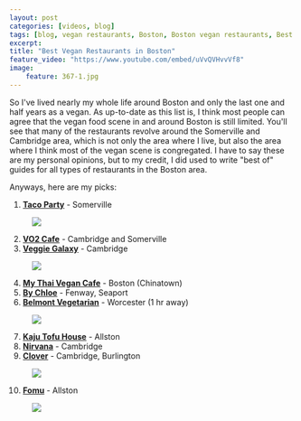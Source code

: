 ```yaml
---
layout: post
categories: [videos, blog]
tags: [blog, vegan restaurants, Boston, Boston vegan restaurants, Best Boston vegan restaurants, best vegan restaurants in Boston, Best boston restaurants]
excerpt: 
title: "Best Vegan Restaurants in Boston"
feature_video: "https://www.youtube.com/embed/uVvQVHvvVf8"
image:
    feature: 367-1.jpg
---
```


So I've lived nearly my whole life around Boston and only the last one and half years as a vegan.  As up-to-date as this list is, I think most people can agree that the vegan food scene in and around Boston is still limited.  You'll see that many of the restaurants revolve around the Somerville and Cambridge area, which is not only the area where I live, but also the area where I think most of the vegan scene is congregated.  I have to say these are my personal opinions, but to my credit, I did used to write "best of" guides for all types of restaurants in the Boston area.

Anyways, here are my picks:

1. __[Taco Party](http://www.tacopartytruck.com/)__ - Somerville
<figure>
    <img src="/images/367-2.jpg">
</figure>

2. __[VO2 Cafe](http://o2yoga.com/o2-vegan-cafe/cafe-menu/)__ - Cambridge and Somerville
3. __[Veggie Galaxy](https://www.veggiegalaxy.com/)__ - Cambridge

<figure>
    <img src="/images/367-4.jpg">
</figure>

4. __[My Thai Vegan Cafe](http://mythaivegancafe.com/)__ - Boston (Chinatown)
5. __[By Chloe](https://eatbychloe.com/)__ - Fenway, Seaport
6. __[Belmont Vegetarian](http://www.belmontvegetarian.com/)__ - Worcester (1 hr away)

<figure>
    <img src="/images/367-7.jpg">
</figure>

7. __[Kaju Tofu House](http://kajutofuhouseharvard.com/)__ - Allston
8. __[Nirvana](http://nirvanacambridge.com/)__ - Cambridge
9. __[Clover](https://www.cloverfoodlab.com/)__ - Cambridge, Burlington 

<figure>
    <img src="/images/367-10.jpg">
</figure>

10. __[Fomu](http://www.fomuicecream.com/)__ - Allston

<figure>
    <img src="/images/367-11t.jpg">
</figure>
